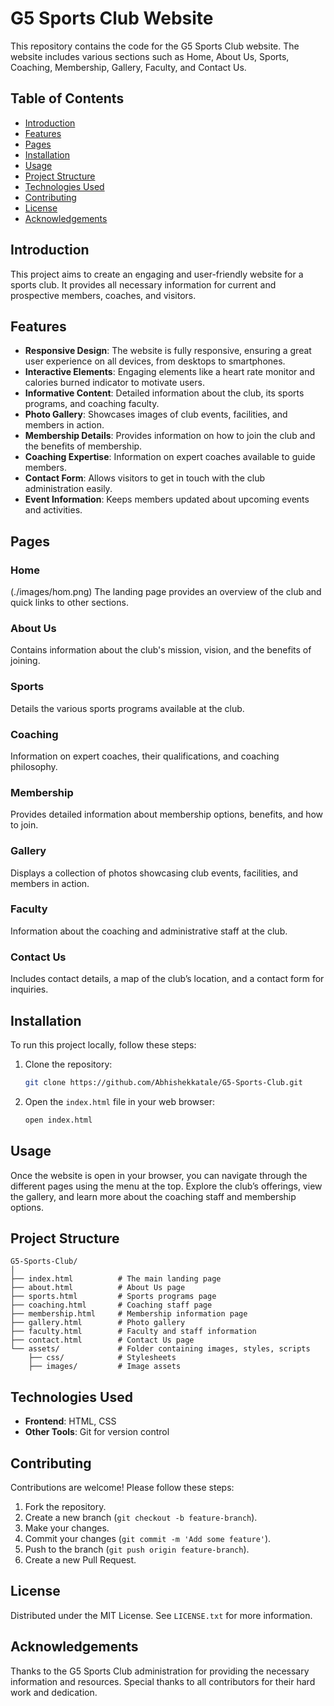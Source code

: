 

# G5 Sports Club Website

This repository contains the code for the G5 Sports Club website. The website includes various sections such as Home, About Us, Sports, Coaching, Membership, Gallery, Faculty, and Contact Us.

## Table of Contents

- [Introduction](#introduction)
- [Features](#features)
- [Pages](#pages)
- [Installation](#installation)
- [Usage](#usage)
- [Project Structure](#project-structure)
- [Technologies Used](#technologies-used)
- [Contributing](#contributing)
- [License](#license)
- [Acknowledgements](#acknowledgements)

## Introduction

This project aims to create an engaging and user-friendly website for a sports club. It provides all necessary information for current and prospective members, coaches, and visitors.

## Features

- **Responsive Design**: The website is fully responsive, ensuring a great user experience on all devices, from desktops to smartphones.
- **Interactive Elements**: Engaging elements like a heart rate monitor and calories burned indicator to motivate users.
- **Informative Content**: Detailed information about the club, its sports programs, and coaching faculty.
- **Photo Gallery**: Showcases images of club events, facilities, and members in action.
- **Membership Details**: Provides information on how to join the club and the benefits of membership.
- **Coaching Expertise**: Information on expert coaches available to guide members.
- **Contact Form**: Allows visitors to get in touch with the club administration easily.
- **Event Information**: Keeps members updated about upcoming events and activities.

## Pages

### Home
(./images/hom.png)
The landing page provides an overview of the club and quick links to other sections.
### About Us

Contains information about the club's mission, vision, and the benefits of joining.

### Sports

Details the various sports programs available at the club.

### Coaching

Information on expert coaches, their qualifications, and coaching philosophy.

### Membership

Provides detailed information about membership options, benefits, and how to join.

### Gallery

Displays a collection of photos showcasing club events, facilities, and members in action.

### Faculty

Information about the coaching and administrative staff at the club.

### Contact Us

Includes contact details, a map of the club’s location, and a contact form for inquiries.

## Installation

To run this project locally, follow these steps:

1. Clone the repository:
   ```bash
   git clone https://github.com/Abhishekkatale/G5-Sports-Club.git
   ```

2. Open the `index.html` file in your web browser:
   ```bash
   open index.html
   ```

## Usage

Once the website is open in your browser, you can navigate through the different pages using the menu at the top. Explore the club’s offerings, view the gallery, and learn more about the coaching staff and membership options.

## Project Structure

```plaintext
G5-Sports-Club/
│
├── index.html          # The main landing page
├── about.html          # About Us page
├── sports.html         # Sports programs page
├── coaching.html       # Coaching staff page
├── membership.html     # Membership information page
├── gallery.html        # Photo gallery
├── faculty.html        # Faculty and staff information
├── contact.html        # Contact Us page
└── assets/             # Folder containing images, styles, scripts
    ├── css/            # Stylesheets
    ├── images/         # Image assets
```

## Technologies Used

- **Frontend**: HTML, CSS
- **Other Tools**: Git for version control

## Contributing

Contributions are welcome! Please follow these steps:

1. Fork the repository.
2. Create a new branch (`git checkout -b feature-branch`).
3. Make your changes.
4. Commit your changes (`git commit -m 'Add some feature'`).
5. Push to the branch (`git push origin feature-branch`).
6. Create a new Pull Request.

## License

Distributed under the MIT License. See `LICENSE.txt` for more information.

## Acknowledgements

Thanks to the G5 Sports Club administration for providing the necessary information and resources. Special thanks to all contributors for their hard work and dedication.


